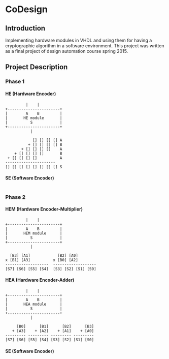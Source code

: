 # CoDesign
## Introduction
Implementing hardware modules in VHDL and using them for having a cryptographic algorithm in a software environment.
This project was written as a final project of design automation course spring 2015.
## Project Description
### Phase 1
#### HE (Hardware Encoder)
```
         |    |
+-----------------------+
|        A    B         |
|       HE module       |
|          S            |
+-----------------------+
           |

            [] [] [] [] A
          + [] [] [] [] B
       + [] [] [] []    A
    + [] [] [] []       B
 + [] [] [] []          A
----------------------
[] [] [] [] [] [] [] [] S
```
#### SE (Software Encoder)
```
```
### Phase 2
#### HEM (Hardware Encoder-Multiplier)
```
         |    |
+-----------------------+
|        A    B         |
|       HEM module      |
|          S            |
+-----------------------+
           |

  [B3] [A1]            [B2] [A0]
x [B1] [A3]          x [B0] [A2]
-------------------  -------------------
[S7] [S6] [S5] [S4]  [S3] [S2] [S1] [S0]
```
#### HEA (Hardware Encoder-Adder)
```
         |    |
+-----------------------+
|        A    B         |
|       HEA module      |
|          S            |
+-----------------------+
           |

     [B0]      [B1]      [B2]      [B3]
   + [A3]    + [A2]    + [A1]    + [A0]
--------- --------- --------- ---------
[S7] [S6] [S5] [S4] [S3] [S2] [S1] [S0]
```
#### SE (Software Encoder)
```
```
